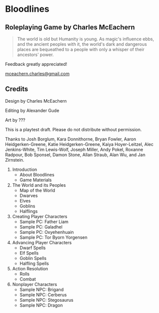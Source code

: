 # Bloodlines

## Roleplaying Game by Charles McEachern

> The world is old but Humanity is young. As magic's influence ebbs, and the
> ancient peoples with it, the world's dark and dangerous places are
> bequeathed to a people with only a whisper of their ancestors' power.

Feedback greatly appreciated!

<mceachern.charles@gmail.com>

## Credits

Design by Charles McEachern

Editing by Alexander Gude

Art by ???

This is a playtest draft. Please do not distribute without permission.

Thanks to Josh Borglum, Kara Donnithorne, Bryan Fowler, Aaron
Heidgerken-Greene, Katie Heidgerken-Greene, Kaiya Hoyer-Leitzel, Alec Jenkins-White, Tim Lewis-Wolf, Joseph
Miller, Andy Pokel, Roxanne Radpour, Bob Sponsel, Damon Stone, Allan Straub,
Alan Wu, and Jan Zirnstein.

1.  Introduction
    -   About Bloodlines
    -   Game Materials
2.  The World and its Peoples
    -   Map of the World
    -   Dwarves
    -   Elves
    -   Goblins
    -   Halflings
3.  Creating Player Characters
    -   Sample PC: Father Liam
    -   Sample PC: Galadhel
    -   Sample PC: Oxyehenhuain
    -   Sample PC: Tor Byorn Yorgensen
4.  Advancing Player Characters
    -   Dwarf Spells
    -   Elf Spells
    -   Goblin Spells
    -   Halfling Spells
5.  Action Resolution
    -   Rolls
    -   Combat
6.  Nonplayer Characters
    -   Sample NPC: Brigand
    -   Sample NPC: Cerberus
    -   Sample NPC: Stegosaurus
    -   Sample NPC: Dragon
